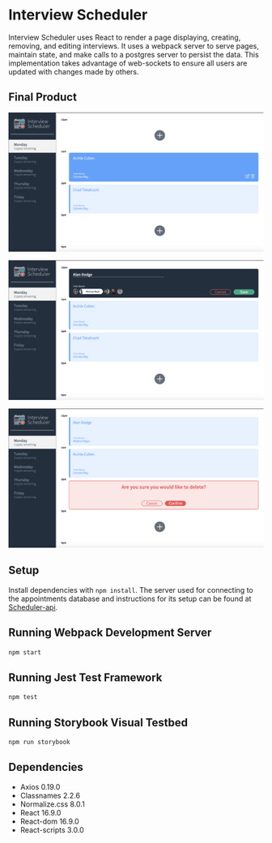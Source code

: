 # Interview Scheduler

Interview Scheduler uses React to render a page displaying, creating, removing, and editing interviews. It uses a webpack server to serve pages, maintain state, and make calls to a postgres server to persist the data. This implementation takes advantage of web-sockets to ensure all users are updated with changes made by others.

## Final Product
![Screenshot of appointment list with hover](https://github.com/Smesworld/scheduler/blob/master/docs/appointment-hover.png)

![Screenshot of new appointment](https://github.com/Smesworld/scheduler/blob/master/docs/new-appointment.png)

![Screenshot of deleting appointment](https://github.com/Smesworld/scheduler/blob/master/docs/confirm-delete.png)

## Setup

Install dependencies with `npm install`. The server used for connecting to the appointments database and instructions for its setup can be found at [Scheduler-api](https://github.com/lighthouse-labs/scheduler-api).

## Running Webpack Development Server

```sh
npm start
```

## Running Jest Test Framework

```sh
npm test
```

## Running Storybook Visual Testbed

```sh
npm run storybook
```

## Dependencies

- Axios 0.19.0
- Classnames 2.2.6
- Normalize.css 8.0.1
- React 16.9.0
- React-dom 16.9.0
- React-scripts 3.0.0
